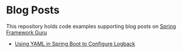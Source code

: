 # Blog Posts
This repository holds code examples supporting blog posts on [Spring Framework Guru](http://springframework.guru)

* [Using YAML in Spring Boot to Configure Logback](https://springframework.guru/using-yaml-in-spring-boot-to-configure-logback/)
